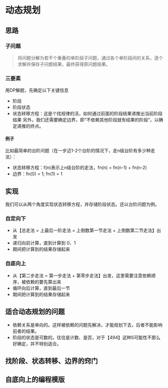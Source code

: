 # 动态规划
## 思路
### 子问题
> 将问题分解为若干个重叠的单阶段子问题，通过各个单阶段间的关系，逐个求解并保存子问题结果，最终获得原问题结果。
### 三要素
用DP解题，先确定以下关键信息
* 阶段
* 阶段状态
* 状态转移方程：这是个找规律的活，如何通过前面的阶段结果递推出当前阶段结果
另外，我们还需要确定边界，即“不依赖其他阶段就有结果的阶段”，以确定递推的终点。      
#### 例子
比如最简单的台阶问题（在一步迈1-2个台阶的情况下，走n级台阶有多少种走法）：
* 状态转移方程：f(n)表示上n级台阶的走法，fn(n) = fn(n-1) + fn(n-2)
* 边界：fn(0) = 1; fn(1) = 1

## 实现
我们可以从两个角度实现状态转移方程，并存储阶段状态。还以台阶问题为例。
### 自定向下
* 从【总走法 = 上最后一阶走法 = 上倒数第一节走法 + 上倒数第二节走法】出发
* 递归向前计算，直到计算到 0、1
* 期间把计算到的结果存储起来
### 自底向上
* 从【第二步走法 = 第一步走法 + 第零步走法】出发，这里需要注意依赖顺序，被依赖的要先算出来
* 循环向后计算，直到最后一节
* 期间把计算到的结果存储起来

## 适合动态规划的问题
* 依赖关系是单向的。这样被依赖的问题先解决，才能规划下去，后者不能影响前者的结果。
* 阶段的状态是可数的。往往是计数、是否，对于【494】这种S可能性不那么好确定，并不特别适合。
## 找阶段、状态转移、边界的窍门
## 自底向上的编程模版